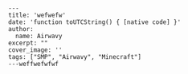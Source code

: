 
            ---
            title: 'wefwefw'
            date: 'function toUTCString() { [native code] }'
            author:
              name: Airwavy
            excerpt: ""
            cover_image: ''
            tags: ["SMP", "Airwavy", "Minecraft"]
            ---weffwefwfwf